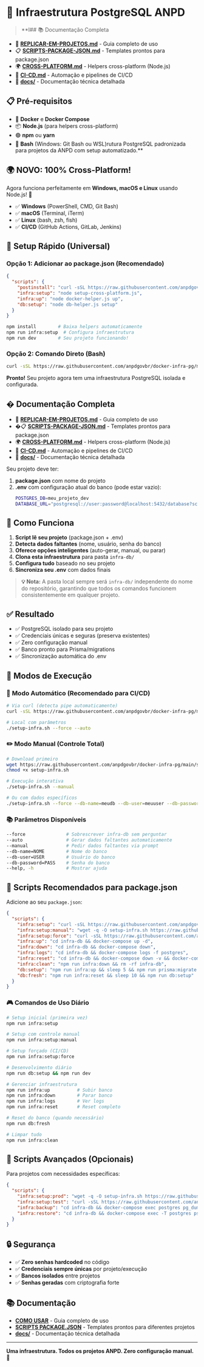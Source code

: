 # 🐘 Infraestrutura PostgreSQL ANPD

> \*\*I## 📚 Documentação Completa

- 📖 **[REPLICAR-EM-PROJETOS.md](./REPLICAR-EM-PROJETOS.md)** - Guia completo de uso
- 📋 **[SCRIPTS-PACKAGE-JSON.md](./SCRIPTS-PACKAGE-JSON.md)** - Templates prontos para package.json
- 🌍 **[CROSS-PLATFORM.md](./CROSS-PLATFORM.md)** - Helpers cross-platform (Node.js)
- 🚀 **[CI-CD.md](./CI-CD.md)** - Automação e pipelines de CI/CD
- 🔧 **[docs/](./docs/)** - Documentação técnica detalhada

## 📋 Pré-requisitos

- 🐳 **Docker** e **Docker Compose**
- 📦 **Node.js** (para helpers cross-platform)
- 🟢 **npm** ou **yarn**
- 🐧 **Bash** (Windows: Git Bash ou WSL)rutura PostgreSQL padronizada para projetos da ANPD com setup automatizado.\*\*

## 🌍 **NOVO: 100% Cross-Platform!**

Agora funciona perfeitamente em **Windows, macOS e Linux** usando Node.js! 🎉

- ✅ **Windows** (PowerShell, CMD, Git Bash)
- ✅ **macOS** (Terminal, iTerm)
- ✅ **Linux** (bash, zsh, fish)
- ✅ **CI/CD** (GitHub Actions, GitLab, Jenkins)

## 🚀 Setup Rápido (Universal)

### **Opção 1: Adicionar ao package.json (Recomendado)**

```json
{
  "scripts": {
    "postinstall": "curl -sSL https://raw.githubusercontent.com/anpdgovbr/docker-infra-pg/main/setup-cross-platform.js > setup-cross-platform.js && curl -sSL https://raw.githubusercontent.com/anpdgovbr/docker-infra-pg/main/docker-helper.js > docker-helper.js && curl -sSL https://raw.githubusercontent.com/anpdgovbr/docker-infra-pg/main/db-helper.js > db-helper.js",
    "infra:setup": "node setup-cross-platform.js",
    "infra:up": "node docker-helper.js up",
    "db:setup": "node db-helper.js setup"
  }
}
```

```bash
npm install        # Baixa helpers automaticamente
npm run infra:setup  # Configura infraestrutura
npm run dev        # Seu projeto funcionando!
```

### **Opção 2: Comando Direto (Bash)**

```bash
curl -sSL https://raw.githubusercontent.com/anpdgovbr/docker-infra-pg/main/setup-infra.sh | bash
```

**Pronto!** Seu projeto agora tem uma infraestrutura PostgreSQL isolada e configurada.

## � Documentação Completa

- 📖 **[REPLICAR-EM-PROJETOS.md](./REPLICAR-EM-PROJETOS.md)** - Guia completo de uso
- �📋 **[SCRIPTS-PACKAGE-JSON.md](./SCRIPTS-PACKAGE-JSON.md)** - Templates prontos para package.json
- 🌍 **[CROSS-PLATFORM.md](./CROSS-PLATFORM.md)** - Helpers cross-platform (Node.js)
- 🚀 **[CI-CD.md](./CI-CD.md)** - Automação e pipelines de CI/CD
- 🔧 **[docs/](./docs/)** - Documentação técnica detalhada

Seu projeto deve ter:

1. **package.json** com nome do projeto
2. **.env** com configuração atual do banco (pode estar vazio):
   ```bash
   POSTGRES_DB=meu_projeto_dev
   DATABASE_URL="postgresql://user:password@localhost:5432/database?schema=public"
   ```

## 🎯 Como Funciona

1. **Script lê seu projeto** (package.json + .env)
2. **Detecta dados faltantes** (nome, usuário, senha do banco)
3. **Oferece opções inteligentes** (auto-gerar, manual, ou parar)
4. **Clona esta infraestrutura** para pasta `infra-db/`
5. **Configura tudo** baseado no seu projeto
6. **Sincroniza seu .env** com dados finais

> **💡 Nota:** A pasta local sempre será `infra-db/` independente do nome do repositório, garantindo que todos os comandos funcionem consistentemente em qualquer projeto.

## ✅ Resultado

- ✅ PostgreSQL isolado para seu projeto
- ✅ Credenciais únicas e seguras (preserva existentes)
- ✅ Zero configuração manual
- ✅ Banco pronto para Prisma/migrations
- ✅ Sincronização automática do .env

## 🔧 Modos de Execução

### 🤖 **Modo Automático (Recomendado para CI/CD)**

```bash
# Via curl (detecta pipe automaticamente)
curl -sSL https://raw.githubusercontent.com/anpdgovbr/docker-infra-pg/main/setup-infra.sh | bash

# Local com parâmetros
./setup-infra.sh --force --auto
```

### ✏️ **Modo Manual (Controle Total)**

```bash
# Download primeiro
wget https://raw.githubusercontent.com/anpdgovbr/docker-infra-pg/main/setup-infra.sh
chmod +x setup-infra.sh

# Execução interativa
./setup-infra.sh --manual

# Ou com dados específicos
./setup-infra.sh --force --db-name=meudb --db-user=meuuser --db-password=minhasenha
```

### 📚 **Parâmetros Disponíveis**

```bash
--force               # Sobrescrever infra-db sem perguntar
--auto                # Gerar dados faltantes automaticamente
--manual              # Pedir dados faltantes via prompt
--db-name=NOME        # Nome do banco
--db-user=USER        # Usuário do banco
--db-password=PASS    # Senha do banco
--help, -h            # Mostrar ajuda
```

## 📖 Scripts Recomendados para package.json

Adicione ao seu `package.json`:

```json
{
  "scripts": {
    "infra:setup": "curl -sSL https://raw.githubusercontent.com/anpdgovbr/docker-infra-pg/main/setup-infra.sh | bash",
    "infra:setup:manual": "wget -q -O setup-infra.sh https://raw.githubusercontent.com/anpdgovbr/docker-infra-pg/main/setup-infra.sh && chmod +x setup-infra.sh && ./setup-infra.sh --manual && rm setup-infra.sh",
    "infra:setup:force": "curl -sSL https://raw.githubusercontent.com/anpdgovbr/docker-infra-pg/main/setup-infra.sh | bash -s -- --force --auto",
    "infra:up": "cd infra-db && docker-compose up -d",
    "infra:down": "cd infra-db && docker-compose down",
    "infra:logs": "cd infra-db && docker-compose logs -f postgres",
    "infra:reset": "cd infra-db && docker-compose down -v && docker-compose up -d",
    "infra:clean": "npm run infra:down && rm -rf infra-db",
    "db:setup": "npm run infra:up && sleep 5 && npm run prisma:migrate && npm run prisma:seed",
    "db:fresh": "npm run infra:reset && sleep 10 && npm run db:setup"
  }
}
```

### 🎮 **Comandos de Uso Diário**

```bash
# Setup inicial (primeira vez)
npm run infra:setup

# Setup com controle manual
npm run infra:setup:manual

# Setup forçado (CI/CD)
npm run infra:setup:force

# Desenvolvimento diário
npm run db:setup && npm run dev

# Gerenciar infraestrutura
npm run infra:up          # Subir banco
npm run infra:down        # Parar banco
npm run infra:logs        # Ver logs
npm run infra:reset       # Reset completo

# Reset do banco (quando necessário)
npm run db:fresh

# Limpar tudo
npm run infra:clean
```

## 🔧 Scripts Avançados (Opcionais)

Para projetos com necessidades específicas:

```json
{
  "scripts": {
    "infra:setup:prod": "wget -q -O setup-infra.sh https://raw.githubusercontent.com/anpdgovbr/docker-infra-pg/main/setup-infra.sh && chmod +x setup-infra.sh && ./setup-infra.sh --force --db-name=meu_projeto_prod --db-user=prod_user --db-password=$PROD_DB_PASSWORD && rm setup-infra.sh",
    "infra:setup:test": "curl -sSL https://raw.githubusercontent.com/anpdgovbr/docker-infra-pg/main/setup-infra.sh | bash -s -- --force --db-name=test_db --auto",
    "infra:backup": "cd infra-db && docker-compose exec postgres pg_dump -U admin postgres > backup.sql",
    "infra:restore": "cd infra-db && docker-compose exec -T postgres psql -U admin postgres < backup.sql"
  }
}
```

## 🔒 Segurança

- ✅ **Zero senhas hardcoded** no código
- ✅ **Credenciais sempre únicas** por projeto/execução
- ✅ **Bancos isolados** entre projetos
- ✅ **Senhas geradas** com criptografia forte

## 📚 Documentação

- **[COMO USAR](REPLICAR-EM-PROJETOS.md)** - Guia completo de uso
- **[SCRIPTS PACKAGE.JSON](SCRIPTS-PACKAGE-JSON.md)** - Templates prontos para diferentes projetos
- **[docs/](docs/)** - Documentação técnica detalhada

---

**Uma infraestrutura. Todos os projetos ANPD. Zero configuração manual.** 🎉
